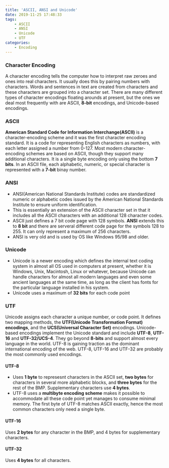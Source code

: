 ```yaml
---
title: 'ASCII, ANSI and Unicode'
date: 2019-11-25 17:48:33
tags: 
    - ASCII
    - ANSI
    - Unicode
    - UTF
categories: 
    - Encoding
---
```


### Character Encoding
A character encoding tells the computer how to interpret raw zeroes and ones into real characters. It usually does this by pairing numbers with characters. Words and sentences in text are created from characters and these characters are grouped into a character set. There are many different types of character encodings floating arounds at present, but the ones we deal most frequently with are ASCII, **8-bit** encodings, and Unicode-based encodings.

<!-- more -->

### ASCII
**American Standard Code for Information Interchange(ASCII)** is a character-encoding scheme and it was the first character encoding standard. It is a code for representing English characters as numbers, with each letter assigned a number from 0-127. Most modern character-encoding schemes are based on ASCII, though they support many additional characters. It is a single byte encoding only using the bottom **7 bits**. In an ASCII file, each alphabetic, numeric, or special character is represented with a **7-bit** binay number. 

### ANSI
- ANSI(American National Standards Institute) codes are standardized numeric or alphabetic codes issued by the American National Standards Institute to ensure uniform identification. 
- This is essentially an extension of the ASCII character set in that it includes all the ASCII characters with an additional 128 character codes. 
- ASCII just defines a 7 bit code page with 128 symbols. **ANSI** extends this to **8 bit** and there are serveral different code page for the symbols 128 to 255. It can only represent a maximum of 256 characters. 
- ANSI is very old and is used by OS like Windows 95/98 and older. 

### Unicode
- Unicode is a newer encoding which defines the internal text coding system in almost all OS used in computers at present, whether it is Windows, Unix, Macintosh, Linux or whatever, because Unicode can handle characters for almost all modern languages and even some ancient languages at the same time, as long as the client has fonts for the particular language installed in his system.
- Unicode uses a maximum of **32 bits** for each code point
	

### UTF
Unicode assigns each character a unique number, or code point. It defines two mapping methods, the **UTF(Unicode Transformation Format) encodings**, and the **UCS(Universal Character Set)** encodings. Unicode-based encodings implement the Unicode standard and include **UTF-8**, **UTF-16** and **UTF-32/UCS-4**. They go beyond **8-bits** and support almost every language in the world. UTF-8 is gaining traction as the dominant international encoding of the web. UTF-8, UTF-16 and UTF-32 are probably the most commonly used encodings.

#### UTF-8
- Uses **1 byte** to represesnt characters in the ASCII set, **two bytes** for characters in several more alphabetic blocks, and **three bytes** for the rest of the BMP. Supplementary characters use **4 bytes**. 
- UTF-8 uses a **multibyte encoding scheme** makes it possible to accommodate all these code point yet manages to consume minimal memory. The first byte of UTF-8 matches ASCII exactly, hence the most common characters only need a single byte. 

#### UTF-16
Uses **2 bytes** for any character in the BMP, and 4 bytes for supplementary characters.

#### UTF-32
Uses **4 bytes** for all characters. 

